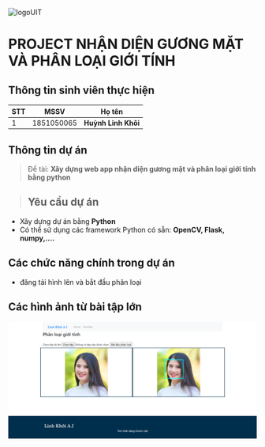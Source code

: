 ![logoUIT](http://ou.edu.vn/wp-content/uploads/2018/08/LOGO-TRUONGV21-12-2018-01-300x300.png)

# PROJECT NHẬN DIỆN GƯƠNG MẶT VÀ PHÂN LOẠI GIỚI TÍNH

## Thông tin sinh viên thực hiện

|STT|MSSV    |Họ tên      			   |
|---|--------|-------------------------|
|1  |1851050065 |**Huỳnh Linh Khôi** |

## Thông tin dự án

>Đề tài: **Xây dựng web app nhận diện gương mặt và phân loại giới tính bằng python**

>## Yêu cầu dự án

- Xây dựng dự án bằng **Python**
- Có thể sử dụng các framework Python có sẵn: **OpenCV, Flask, numpy,....**

## Các chức năng chính trong dự án
- đăng tải hình lên và bắt đầu phân loại

## Các hình ảnh từ bài tập lớn
![screenshot1](https://github.com/linhkhoi/Face_Recognition_Web/blob/main/screencapture-127-0-0-1-5000-faceapp-gender-2021-09-15-22_22_23.png)

